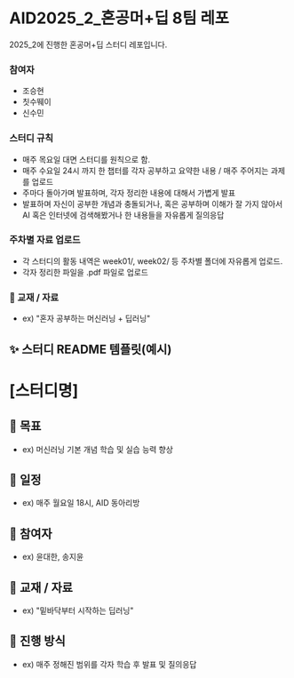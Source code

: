 # AID2025_2_혼공머+딥 8팀 레포
2025_2에 진행한 혼공머+딥 스터디 레포입니다.

### 참여자
- 조승현
- 칫수뛔이
- 신수민

### 스터디 규칙
- 매주 목요일 대면 스터디를 원칙으로 함.
- 매주 수요일 24시 까지 한 챕터를 각자 공부하고 요약한 내용 / 매주 주어지는 과제를 업로드
- 주마다 돌아가며 발표하며, 각자 정리한 내용에 대해서 가볍게 발표
- 발표하며 자신이 공부한 개념과 충돌되거나, 혹은 공부하며 이해가 잘 가지 않아서 AI 혹은 인터넷에 검색해봤거나 한 내용들을 자유롭게 질의응답

### 주차별 자료 업로드
- 각 스터디의 활동 내역은 week01/, week02/ 등 주차별 폴더에 자유롭게 업로드.
- 각자 정리한 파일을 .pdf 파일로 업로드

### 📖 교재 / 자료
- ex) "혼자 공부하는 머신러닝 + 딥러닝"


## ✨ 스터디 README 템플릿(예시)

# [스터디명]

## 📌 목표
- ex) 머신러닝 기본 개념 학습 및 실습 능력 향상

## 📅 일정
- ex) 매주 월요일 18시, AID 동아리방

## 👥 참여자
- ex) 윤대한, 송지윤

## 📖 교재 / 자료
- ex) "밑바닥부터 시작하는 딥러닝"

## 🚀 진행 방식
- ex) 매주 정해진 범위를 각자 학습 후 발표 및 질의응답
